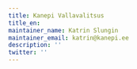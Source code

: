 ```yaml
---
title: Kanepi Vallavalitsus
title_en:
maintainer_name: Katrin Slungin
maintainer_email: katrin@kanepi.ee
description: ''
twitter: ''
---
```

